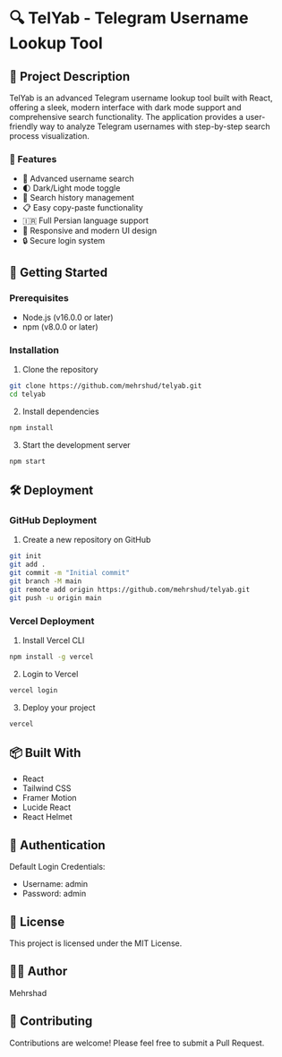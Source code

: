 # 🔍 TelYab - Telegram Username Lookup Tool

## 📝 Project Description

TelYab is an advanced Telegram username lookup tool built with React, offering a sleek, modern interface with dark mode support and comprehensive search functionality. The application provides a user-friendly way to analyze Telegram usernames with step-by-step search process visualization.

### 🌟 Features

- 🔎 Advanced username search
- 🌓 Dark/Light mode toggle
- 📜 Search history management
- 📋 Easy copy-paste functionality
- 🇮🇷 Full Persian language support
- 🎨 Responsive and modern UI design
- 🔒 Secure login system

## 🚀 Getting Started

### Prerequisites

- Node.js (v16.0.0 or later)
- npm (v8.0.0 or later)

### Installation

1. Clone the repository
```bash
git clone https://github.com/mehrshud/telyab.git
cd telyab
```

2. Install dependencies
```bash
npm install
```

3. Start the development server
```bash
npm start
```

## 🛠 Deployment

### GitHub Deployment

1. Create a new repository on GitHub
```bash
git init
git add .
git commit -m "Initial commit"
git branch -M main
git remote add origin https://github.com/mehrshud/telyab.git
git push -u origin main
```

### Vercel Deployment

1. Install Vercel CLI
```bash
npm install -g vercel
```

2. Login to Vercel
```bash
vercel login
```

3. Deploy your project
```bash
vercel
```

## 📦 Built With

- React
- Tailwind CSS
- Framer Motion
- Lucide React
- React Helmet

## 🔐 Authentication

Default Login Credentials:
- Username: admin
- Password: admin

## 📄 License

This project is licensed under the MIT License.

## 👨‍💻 Author

Mehrshad

## 🤝 Contributing

Contributions are welcome! Please feel free to submit a Pull Request.